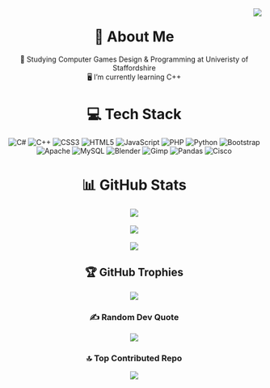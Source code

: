 <a href="https://visitcount.itsvg.in">
  <img align="right" src="https://visitcount.itsvg.in/api?id=ClassyXpert11&label=Profile%20Views&color=4&pretty=false" />
</a>

<div align="center">
  
  # 🦇 About Me
  🏫 Studying Computer Games Design & Programming at Univeristy of Staffordshire<br>
  🖥️ I’m currently learning C++
  
  
  # 💻 Tech Stack
  ![C#](https://img.shields.io/badge/c%23-%23239120.svg?style=for-the-badge&logo=csharp&logoColor=white) ![C++](https://img.shields.io/badge/c++-%2300599C.svg?style=for-the-badge&logo=c%2B%2B&logoColor=white) ![CSS3](https://img.shields.io/badge/css3-%231572B6.svg?style=for-the-badge&logo=css3&logoColor=white) ![HTML5](https://img.shields.io/badge/html5-%23E34F26.svg?style=for-the-badge&logo=html5&logoColor=white) ![JavaScript](https://img.shields.io/badge/javascript-%23323330.svg?style=for-the-badge&logo=javascript&logoColor=%23F7DF1E) ![PHP](https://img.shields.io/badge/php-%23777BB4.svg?style=for-the-badge&logo=php&logoColor=white) ![Python](https://img.shields.io/badge/python-3670A0?style=for-the-badge&logo=python&logoColor=ffdd54) ![Bootstrap](https://img.shields.io/badge/bootstrap-%238511FA.svg?style=for-the-badge&logo=bootstrap&logoColor=white) ![Apache](https://img.shields.io/badge/apache-%23D42029.svg?style=for-the-badge&logo=apache&logoColor=white) ![MySQL](https://img.shields.io/badge/mysql-4479A1.svg?style=for-the-badge&logo=mysql&logoColor=white) ![Blender](https://img.shields.io/badge/blender-%23F5792A.svg?style=for-the-badge&logo=blender&logoColor=white) ![Gimp](https://img.shields.io/badge/Gimp-657D8B?style=for-the-badge&logo=gimp&logoColor=FFFFFF) ![Pandas](https://img.shields.io/badge/pandas-%23150458.svg?style=for-the-badge&logo=pandas&logoColor=white) ![Cisco](https://img.shields.io/badge/cisco-%23049fd9.svg?style=for-the-badge&logo=cisco&logoColor=black)
  # 📊 GitHub Stats
  ![](https://github-readme-stats.vercel.app/api?username=ClassyXpert11&theme=shadow_red&hide_border=false&include_all_commits=true&count_private=false)<br/><br/>
  ![](https://github-readme-streak-stats.herokuapp.com/?user=ClassyXpert11&theme=shadow_red&hide_border=false)<br/><br/>
  ![](https://github-readme-stats.vercel.app/api/top-langs/?username=ClassyXpert11&theme=shadow_red&hide_border=false&include_all_commits=true&count_private=false&layout=compact)
  
  ## 🏆 GitHub Trophies
  ![](https://github-profile-trophy.vercel.app/?username=ClassyXpert11&theme=shadow_red&no-frame=true&no-bg=true&margin-w=4)
  
  ### ✍️ Random Dev Quote
  ![](https://quotes-github-readme.vercel.app/api?type=horizontal&theme=tokyonight)
  
  ### 🔝 Top Contributed Repo
  ![](https://github-contributor-stats.vercel.app/api?username=ClassyXpert11&limit=5&theme=shadow_red&combine_all_yearly_contributions=true)
  
  <!-- Proudly created with GPRM ( https://gprm.itsvg.in ) -->
</div>
